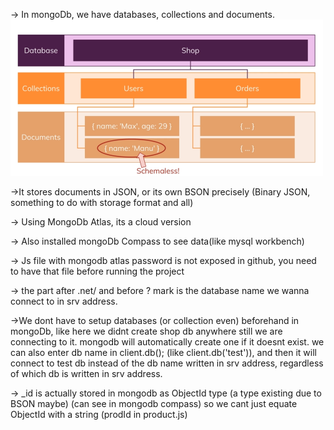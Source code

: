 -> In mongoDb, we have databases, collections and documents.
<img src="README-files/noSQL_World.png" width="500" height="250" alt="Databases, collections and documents"> <br>

->It stores documents in JSON, or its own BSON precisely (Binary JSON, something to do with storage format and all) <br>

-> Using MongoDb Atlas, its a cloud version <br>

-> Also installed mongoDb Compass to see data(like mysql workbench)

-> Js file with mongodb atlas password is not exposed in github, you need to have that file before running the project <br>

-> the part after .net/ and before ? mark is the database name we wanna connect to in srv address. <br>

->We dont have to setup databases (or collection even) beforehand in mongoDb, like here we didnt create shop db anywhere still we are connecting to it. mongodb will automatically create one if it doesnt exist. we can also enter db name in client.db(); (like client.db('test')), and then it will connect to test db instead of the db name written in srv address, regardless of which db is written in srv address. <br>

-> _id is actually stored in mongodb as ObjectId type (a type existing due to BSON maybe) (can see in mongodb compass) so we cant just equate ObjectId  with a string (prodId in product.js)